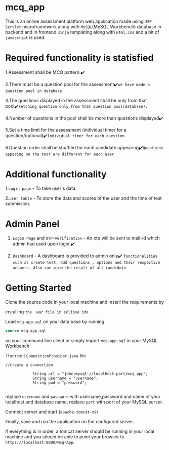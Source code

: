 # mcq_app
This is an online assessment platform web application made using ```JSP-Servlet``` microframework along with ```MySQL```(MySQL Workbench) database in backend and in frontend ```Jinja``` templating along with ```Html,css``` and a bit of ```javascript``` is used.







# Required functionality is statisfied

1.Assessment shall be MCQ pattern.:heavy_check_mark:

2.There must be a question pool for the assessment:heavy_check_mark:```we have made a question pool in database.```

3.The questions displayed in the assessment shall be only from that pool:heavy_check_mark:```Fetching question only from that question pool(database).```

4.Number of questions in the pool shall be more than questions displayed:heavy_check_mark:

5.Set a time limit for the assessment (individual timer for a question/optional):heavy_check_mark:```Individual timer for each question.```

6.Question order shall be shuffled for each candidate appearing:heavy_check_mark:```Questions appering on the test are different for each user```

# Additional functionality

1.```Login page``` - To take user's data.

2.```user table``` - To store the data and scores of the user and the time of test submission.

# Admin Panel

1. ```Login Page``` and ```OTP-Verification``` - An otp will be sent to mail-id which admin had used upon login.:heavy_check_mark:

2. ```Dashboard``` - A dashboard is provided to admin only:heavy_check_mark: ``` functionalities such as create test, add questions , options and their respective answers. Also can view the result of all candidate ```.

# Getting Started

Clone the source code in your local machine and install the requirements by 

installing ```the .war file in eclipse ide ```

Load ```mcq-app.sql``` on your data base by running

```sql
source mcq-app.sql

```
on your command line client or simply import ```mcq-app.sql``` in your MySQL Workbench

Then edit ```ConnectionProvider.java``` file
```
//create a connection

			String url = "jdbc:mysql://localhost:port/mcq_app";
			String username = "username";
			String pwd = "password";


```
replace ```username``` and ```password```  with username,password and name of your localhost and database name, 
replace ```port``` with port of your MySQL server.

Connect server and start (```apache-tomcat-v9```)

Finally, save and run the application on the configured server.

If everything is in order, a tomcat server  should be running in your local machine and you should be able to point your browser to ```https://localhost:8080/Mcq-App```.
